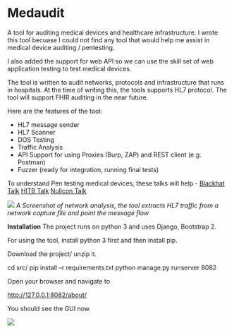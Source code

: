 # Medaudit
A tool for auditing medical devices and healthcare infrastructure. I wrote this tool becuase I could not find any tool that would help me assist in medical device auditing / pentesting. 

I also added the support for web API so we can use the skill set of web application testing to test medical devices. 

The tool is written to audit networks, protocols and infrastructure that runs in hospitals. At the time of writing this, the tools supports HL7 protocol. 
The tool will support FHIR auditing in the near future. 

Here are the features of the tool:
* HL7 message sender 
* HL7 Scanner
* DOS Testing
* Traffic Analysis 
* API Support for using Proxies (Burp, ZAP) and REST client (e.g. Postman)
* Fuzzer (ready for integration, running final tests)

To understand Pen testing medical devices, these talks will help -
<a href="https://www.youtube.com/watch?v=MR7cH44fjrc"> Blackhat Talk</a>
<a href="https://www.youtube.com/watch?v=3S6RQo-OQ24"> HITB Talk</a>
<a href="https://www.youtube.com/watch?v=BftxP_odT54"> Nullcon Talk</a>

<img src="https://github.com/anirudhduggal/medaudit/blob/master/screenshots/TrafficAnalysis.PNG"></img>
<i>A Screenshot of network analysis, the tool extracts HL7 traffic from a network capture file and point the message flow</i>

**Installation**
The project runs on python 3 and uses Django, Bootstrap 2.

For using the tool, install python 3 first and then install pip. 

Download the project/ unzip it. 

cd src/
pip install –r requirements.txt
python manage.py runserver 8082

Open your browser and navigate to 

http://127.0.0.1:8082/about/

You should see the GUI now. 

<img src="https://github.com/anirudhduggal/medaudit/blob/master/screenshots/overview.PNG"></img>

